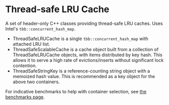 Thread-safe LRU Cache
=====================

A set of header-only C++ classes providing thread-safe LRU caches. Uses Intel's
`tbb::concurrent_hash_map`.

* ThreadSafeLRUCache is a single `tbb::concurrent_hash_map` with attached LRU
  list.
* ThreadSafeScalableCache is a cache object built from a collection of
  ThreadSafeLRUCache objects, with items distributed by key hash. This allows
  it to serve a high rate of evictions/inserts without significant lock
  contention.
* ThreadSafeStringKey is a reference-counting string object with a memoized
  hash value. This is recommended as a key object for the above two containers.

For indicative benchmarks to help with container selection, see
[the benchmarks page](./docs/Benchmarks.md).
